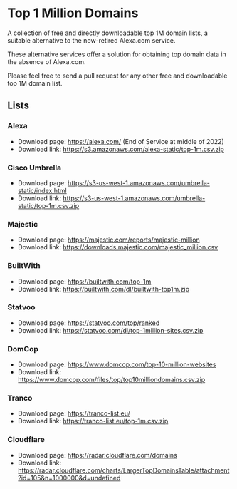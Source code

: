 # Top 1 Million Domains

A collection of free and directly downloadable top 1M domain lists, a suitable alternative to the now-retired Alexa.com service.

These alternative services offer a solution for obtaining top domain data in the absence of Alexa.com.

Please feel free to send a pull request for any other free and downloadable top 1M domain list.

## Lists

### Alexa

- Download page: https://alexa.com/ (End of Service at middle of 2022)
- Download link: https://s3.amazonaws.com/alexa-static/top-1m.csv.zip

### Cisco Umbrella

- Download page: https://s3-us-west-1.amazonaws.com/umbrella-static/index.html
- Download link: https://s3-us-west-1.amazonaws.com/umbrella-static/top-1m.csv.zip

### Majestic

- Download page: https://majestic.com/reports/majestic-million
- Download link: https://downloads.majestic.com/majestic_million.csv

### BuiltWith

- Download page: https://builtwith.com/top-1m
- Download link: https://builtwith.com/dl/builtwith-top1m.zip

### Statvoo

- Download page: https://statvoo.com/top/ranked
- Download link: https://statvoo.com/dl/top-1million-sites.csv.zip

### DomCop

- Download page: https://www.domcop.com/top-10-million-websites
- Download link: https://www.domcop.com/files/top/top10milliondomains.csv.zip

### Tranco

- Download page: https://tranco-list.eu/
- Download link: https://tranco-list.eu/top-1m.csv.zip

### Cloudflare

- Download page: https://radar.cloudflare.com/domains
- Download link: https://radar.cloudflare.com/charts/LargerTopDomainsTable/attachment?id=105&n=1000000&d=undefined

